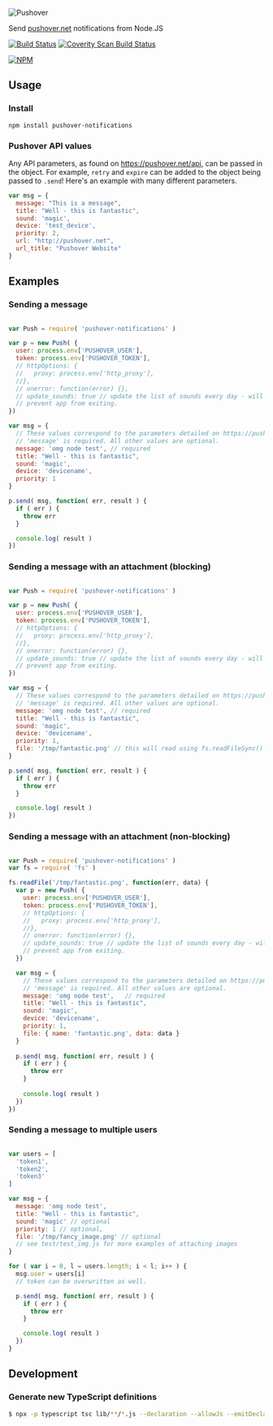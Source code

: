 ![Pushover](img/pushover-header.png)

Send [pushover.net](http://pushover.net) notifications from Node.JS

[![Build Status](https://travis-ci.org/qbit/node-pushover.svg?branch=master)](https://travis-ci.org/qbit/node-pushover)
[![Coverity Scan Build Status](https://scan.coverity.com/projects/10939/badge.svg)](https://scan.coverity.com/projects/qbit-node-pushover)


[![NPM](https://nodei.co/npm/pushover-notifications.png?downloads=true&downloadRank=true&stars=true)](https://nodei.co/npm/pushover-notifications/)

## Usage

### Install

	npm install pushover-notifications

### Pushover API values

Any API parameters, as found on https://pushover.net/api, can be passed in the object. For example, `retry` and `expire` can be added to the object being passed to `.send`! Here's an example with many different parameters.
```javascript
var msg = {
  message: "This is a message",
  title: "Well - this is fantastic",
  sound: 'magic',
  device: 'test_device',
  priority: 2,
  url: "http://pushover.net",
  url_title: "Pushover Website"
}
```
## Examples

### Sending a message
```javascript

var Push = require( 'pushover-notifications' )

var p = new Push( {
  user: process.env['PUSHOVER_USER'],
  token: process.env['PUSHOVER_TOKEN'],
  // httpOptions: {
  //   proxy: process.env['http_proxy'],
  //},
  // onerror: function(error) {},
  // update_sounds: true // update the list of sounds every day - will
  // prevent app from exiting.
})

var msg = {
  // These values correspond to the parameters detailed on https://pushover.net/api
  // 'message' is required. All other values are optional.
  message: 'omg node test',	// required
  title: "Well - this is fantastic",
  sound: 'magic',
  device: 'devicename',
  priority: 1
}

p.send( msg, function( err, result ) {
  if ( err ) {
    throw err
  }

  console.log( result )
})
```

### Sending a message with an attachment (blocking)
```javascript

var Push = require( 'pushover-notifications' )

var p = new Push( {
  user: process.env['PUSHOVER_USER'],
  token: process.env['PUSHOVER_TOKEN'],
  // httpOptions: {
  //   proxy: process.env['http_proxy'],
  //},
  // onerror: function(error) {},
  // update_sounds: true // update the list of sounds every day - will
  // prevent app from exiting.
})

var msg = {
  // These values correspond to the parameters detailed on https://pushover.net/api
  // 'message' is required. All other values are optional.
  message: 'omg node test',	// required
  title: "Well - this is fantastic",
  sound: 'magic',
  device: 'devicename',
  priority: 1,
  file: '/tmp/fantastic.png' // this will read using fs.readFileSync()!
}

p.send( msg, function( err, result ) {
  if ( err ) {
    throw err
  }

  console.log( result )
})
```

### Sending a message with an attachment (non-blocking)
```javascript

var Push = require( 'pushover-notifications' )
var fs = require( 'fs' )

fs.readFile('/tmp/fantastic.png', function(err, data) {
  var p = new Push( {
    user: process.env['PUSHOVER_USER'],
    token: process.env['PUSHOVER_TOKEN'],
    // httpOptions: {
    //   proxy: process.env['http_proxy'],
    //},
    // onerror: function(error) {},
    // update_sounds: true // update the list of sounds every day - will
    // prevent app from exiting.
  })

  var msg = {
    // These values correspond to the parameters detailed on https://pushover.net/api
    // 'message' is required. All other values are optional.
    message: 'omg node test',	// required
    title: "Well - this is fantastic",
    sound: 'magic',
    device: 'devicename',
    priority: 1,
    file: { name: 'fantastic.png', data: data }
  }
  
  p.send( msg, function( err, result ) {
    if ( err ) {
      throw err
    }
  
    console.log( result )
  })
})
```

### Sending a message to multiple users

```javascript

var users = [
  'token1',
  'token2',
  'token3'
]

var msg = {
  message: 'omg node test',
  title: "Well - this is fantastic",
  sound: 'magic' // optional
  priority: 1 // optional,
  file: '/tmp/fancy_image.png' // optional
  // see test/test_img.js for more examples of attaching images
}

for ( var i = 0, l = users.length; i < l; i++ ) {
  msg.user = users[i]
  // token can be overwritten as well.

  p.send( msg, function( err, result ) {
    if ( err ) {
      throw err
    }

    console.log( result )
  })
}
```

## Development
### Generate new TypeScript definitions
```sh
$ npx -p typescript tsc lib/**/*.js --declaration --allowJs --emitDeclarationOnly --outDir types
```

